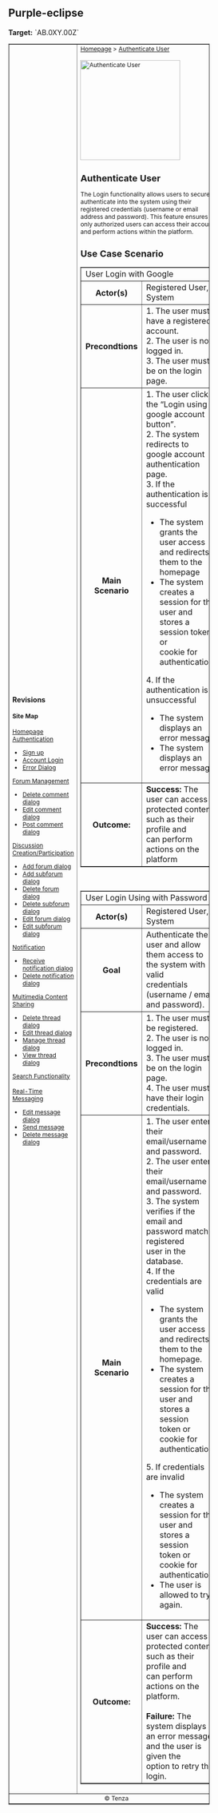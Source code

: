 <h2>Purple-eclipse</h2>
<p><strong>Target:</strong> `AB.0XY.00Z`</p>

<table border="1" cellpadding="0" cellspacing="0" style="width: 80%; font-size: 12px;">
    <tr style="width: 70%;">
        <td>
            <h3>Revisions</h3>
            <h4 style="list-style-type: none; padding-left: 0;">Site Map</h4>
            <a href="">Homepage</a>
            <br>
            <a href="">Authentication</a>
            <ul>
                <li><a href="docs/authenticate-user/account-signup.md">Sign up</a></li>
                <li><a href="docs/authenticate-user/account-login.md">Account Login</a></li>
                <li><a href="docs/authenticate-user/error-dialog.md">Error Dialog</a></li>
            </ul>
            <a href="">Forum Management</a>
            <ul>
                <li><a href="docs/manage-comment/delete-comment.md">Delete comment dialog</a></li>
                <li><a href="docs/manage-comment/edit-comment.md">Edit comment dialog</a></li>
                <li><a href="docs/manage-comment/post-comment.md">Post comment dialog</a></li>
            </ul>
            <a href="">Discussion Creation/Participation</a>
            <ul>
                <li><a href="docs/manage-forum/add-forum.md">Add forum dialog</a></li>
                <li><a href="docs/manage-forum/add-subforum.md">Add subforum dialog</a></li>
                <li><a href="docs/manage-forum/delete-forum.md">Delete forum dialog</a></li>
                <li><a href="docs/manage-forum/delete-subforum.md">Delete subforum dialog</a></li>
                <li><a href="docs/manage-forum/edit-forum.md">Edit forum dialog</a></li>
                <li><a href="docs/manage-forum/edit-subforum.md">Edit subforum dialog</a></li>
            </ul>
            <a href="">Notification</a>
            <ul>
                <li><a href="docs/manage-notification/receive-notification.md">Receive notification dialog</a></li>
                <li><a href="docs/manage-notification/delete-notification.md">Delete notification dialog</a></li>
            </ul>
            <a href="">Multimedia Content Sharing</a>
            <ul>
                <li><a href="docs/manage-thread/delete-thread.md">Delete thread dialog</a></li>
                <li><a href="docs/manage-thread/edit-thread.md">Edit thread dialog</a></li>
                <li><a href="docs/manage-thread/manage-thread.md">Manage thread dialog</a></li>
                <li><a href="docs/manage-thread/view-thread.md">View thread dialog</a></li>
            </ul>
            <a href="">Search Functionality</a>
            <br><br>
            <a href="">Real-Time Messaging</a>
            <ul>
                <li><a href="docs/manage-message/edit-message.md">Edit message dialog</a></li>
                <li><a href="docs/manage-message/send-message.md">Send message</a></li>
                <li><a href="docs/manage-message/delete-message.md">Delete message dialog</a></li>
            </ul>
        </td>
        <td valign="top" style="width: 30%;">
            <a href="https://github.com/Davidty143/purple-eclipse/blob/main/docs/homepage/homepage.md">Homepage</a> &gt;
            <a href="https://github.com/Davidty143/purple-eclipse/tree/main/docs/authenticate-user">Authenticate User</a>
            <br><br>
            <img src="https://github.com/user-attachments/assets/d557f3f8-536c-4ed7-8990-4fff6e8f81c6" alt="Authenticate User" width="200">
            <h2>Authenticate User</h2>
            <p>The Login functionality allows users to securely authenticate into the system using their registered credentials (username or email address and password). This feature ensures only authorized users can access their accounts and perform actions within the platform.</p>
            <h2>Use Case Scenario</h2>
            <table border="1">
                <tr>
                    <td colspan="2" align="left">
                        User Login with Google
                    </td>
                </tr>
                <tr>
                    <th>Actor(s)</th>
                    <td>Registered User, System</td>
                </tr>
                <tr>
                    <th>Precondtions</th>
                    <td>
                            1. The user must have a registered account.
                            <br>
                            2. The user is not logged in.
                            <br>
                            3. The user must be on the login page.
                    </td>
                </tr>
                <tr>
                    <th>Main Scenario</th>
                    <td>
                        1.	The user clicks the “Login using google account button”.
                        <br>
                        2. The system redirects to google account authentication page.
                        <br>
                        3.	If the authentication is successful
                            <ul>
                                <li>The system grants the user access and redirects them to the homepage</li>
                                <li>The system creates a session for the user and stores a session token or <br> cookie for authentication.</li>
                            </ul>
                        4. If the authentication is unsuccessful
                            <ul>
                                <li>The system displays an error message</li>
                                <li>The system displays an error message</li>
                            </ul>
                    </td>
                </tr>
                <tr>
                    <th>Outcome: </th>
                    <td><strong>Success:</strong> The user can access protected content, such as their profile and <br> can perform actions on the platform</td>
                </tr>
            </table>
                <br>
              <table border="1">
                <tr>
                    <td colspan="2" align="left">
                      User Login Using with Password
                    </td>
                </tr>
                <tr>
                    <th>Actor(s)</th>
                    <td>Registered User, System</td>
                </tr>
                  <tr>
                      <th>Goal</th>
                      <td>Authenticate the user and allow them access to the system with valid <br> credentials (username / email and password).</td>
                  </tr>
                <tr>
                    <th>Precondtions</th>
                    <td>
                            1. The user must be registered.
                            <br>
                            2. The user is not logged in.
                            <br>
                            3. The user must be on the login page.
                            <br>
                            4.	The user must have their login credentials.
                    </td>
                </tr>
                <tr>
                    <th>Main Scenario</th>
                    <td>
                        1. The user enters their email/username and password.
                        <br>
                        2. The user enters their email/username and password.
                        <br>
                        3. The system verifies if the email and password match a registered <br>user in the database.
                        <br>
                        4. If the credentials are valid
                            <ul>
                                <li>The system grants the user access and redirects them to the homepage.</li>
                                <li>The system creates a session for the user and stores a session<br> token or cookie for authentication.</li>
                            </ul>
                        5. If credentials are invalid
                            <ul>
                                <li>The system creates a session for the user and stores a session<br> token or cookie for authentication.</li>
                                <li>The user is allowed to try again.</li>
                            </ul>
                    </td>
                </tr>
                <tr>
                    <th>Outcome: </th>
                    <td>
                        <strong>Success:</strong> The user can access protected content, such as their profile and <br> can perform actions on the platform.
                        <br>
                        <br>
                        <strong>Failure:</strong> The system displays an error message, and the user is given  the <br> option to retry the login.
                    </td>
                </tr>
            </table>
        </td>
    </tr>
    <tr>
        <td colspan="2" align="center">
            © Tenza
        </td>
    </tr>
</table>
